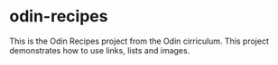 # odin-recipes
This is the Odin Recipes project from the Odin cirriculum. This project demonstrates how to use links, lists and images.
